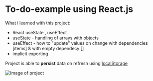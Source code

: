 # To-do-example using React.js

What i learned with this project:
* React useState , useEffect
* useState - handling of arrays with objects
* useEffect - how to "update" values on change with dependencies [items] & with empty dependecy [] 
* implicit exporting

Project is able to **persist** data on refresh using [localStorage](https://developer.mozilla.org/en-US/docs/Web/API/Web_Storage_API)

![Image of project](https://imgur.com/a/L1o25b6)
